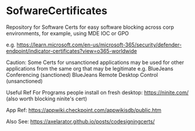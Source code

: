 # SofwareCertificates
Repository for Software Certs for easy software blocking across corp environments, for example, using MDE IOC or GPO

e.g. https://learn.microsoft.com/en-us/microsoft-365/security/defender-endpoint/indicator-certificates?view=o365-worldwide


Caution: Some Certs for unsanctioned applications may be used for other applications from the same org that may be legitimate e.g. BlueJeans Conferencing (sanctioned) BlueJeans Remote Desktop Control (unsanctioned)


Useful Ref For Programs people install on fresh desktop: https://ninite.com/ (also worth blocking ninite's cert)

App Ref: https://appwiki.checkpoint.com/appwikisdb/public.htm  

Also See: https://axelarator.github.io/posts/codesigningcerts/  
